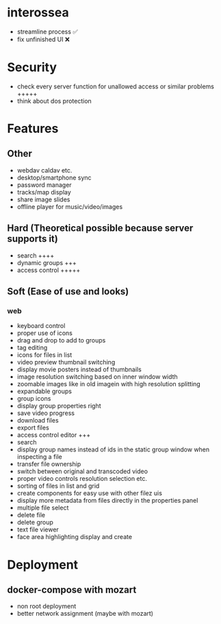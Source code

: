 # interossea

-   streamline process ✅
-   fix unfinished UI ❌

# Security

-   check every server function for unallowed access or similar problems +++++
-   think about dos protection

# Features

## Other

-   webdav caldav etc.
-   desktop/smartphone sync
-   password manager
-   tracks/map display
-   share image slides
-   offline player for music/video/images

## Hard (Theoretical possible because server supports it)

-   search ++++
-   dynamic groups +++
-   access control +++++

## Soft (Ease of use and looks)

### web

-   keyboard control
-   proper use of icons
-   drag and drop to add to groups
-   tag editing
-   icons for files in list
-   video preview thumbnail switching
-   display movie posters instead of thumbnails
-   image resolution switching based on inner window width
-   zoomable images like in old imagein with high resolution splitting
-   expandable groups
-   group icons
-   display group properties right
-   save video progress
-   download files
-   export files
-   access control editor +++
-   search
-   display group names instead of ids in the static group window when inspecting a file
-   transfer file ownership
-   switch between original and transcoded video
-   proper video controls resolution selection etc.
-   sorting of files in list and grid
-   create components for easy use with other filez uis
-   display more metadata from files directly in the properties panel
-   multiple file select
-   delete file
-   delete group
-   text file viewer
-   face area highlighting display and create

# Deployment

## docker-compose with mozart

-   non root deployment
-   better network assignment (maybe with mozart)
